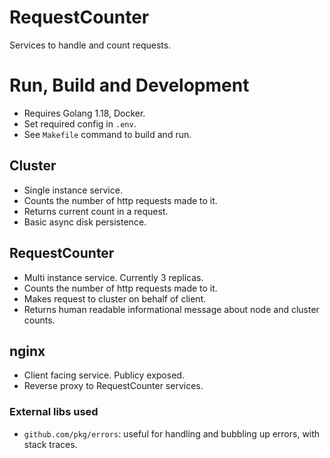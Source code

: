 # RequestCounter
Services to handle and count requests.

# Run, Build and Development
- Requires Golang 1.18, Docker.
- Set required config in `.env`.
- See `Makefile` command to build and run.

## Cluster
- Single instance service.
- Counts the number of http requests made to it.
- Returns current count in a request.
- Basic async disk persistence.

## RequestCounter
- Multi instance service. Currently 3 replicas.
- Counts the number of http requests made to it.
- Makes request to cluster on behalf of client.
- Returns human readable informational message about node and cluster counts.

## nginx
- Client facing service. Publicy exposed.
- Reverse proxy to RequestCounter services.

### External libs used
- `github.com/pkg/errors`: useful for handling and bubbling up errors, with stack traces.
